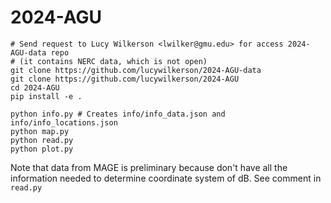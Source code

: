 # 2024-AGU

```
# Send request to Lucy Wilkerson <lwilker@gmu.edu> for access 2024-AGU-data repo
# (it contains NERC data, which is not open)
git clone https://github.com/lucywilkerson/2024-AGU-data
git clone https://github.com/lucywilkerson/2024-AGU
cd 2024-AGU
pip install -e .

python info.py # Creates info/info_data.json and info/info_locations.json
python map.py
python read.py
python plot.py
```

Note that data from MAGE is preliminary because don't have all the information needed to determine coordinate system of dB. See comment in `read.py`
